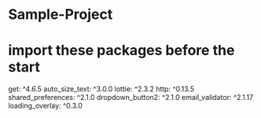 # Sample-Project

# import these packages before the start

get: ^4.6.5
auto_size_text: ^3.0.0
lottie: ^2.3.2
http: ^0.13.5
shared_preferences: ^2.1.0
dropdown_button2: ^2.1.0
email_validator: ^2.1.17
loading_overlay: ^0.3.0

